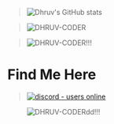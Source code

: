 > ![Dhruv's GitHub stats](https://github-readme-stats.vercel.app/api?username=DHRUV-CODER&show_icons=true&theme=solarized-dark)

> <p><img align="center" src="https://github-readme-streak-stats.herokuapp.com/?user=DHRUV-CODER&theme=solarized-dark" alt="DHRUV-CODER" /></p>

> <p><img align="center" src="https://github-readme-stats.vercel.app/api/top-langs/?username=DHRUV-CODER&theme=solarized-dark" alt="DHRUV-CODER!!!" /></p>


# Find Me Here 
> </p>
> <p align="left">
> <a href="https://discord.gg/j2NeBaCWYy">
> <img src="https://img.shields.io/discord/790595270438027295?style=for-the-badge" alt="discord - users online" />
> </a>
> </p>


> <p><img align="left" src="https://github-profile-trophy.vercel.app/?username=DHRUV-CODER&theme=solarized-dark" alt="DHRUV-CODERdd!!!" /></p>
